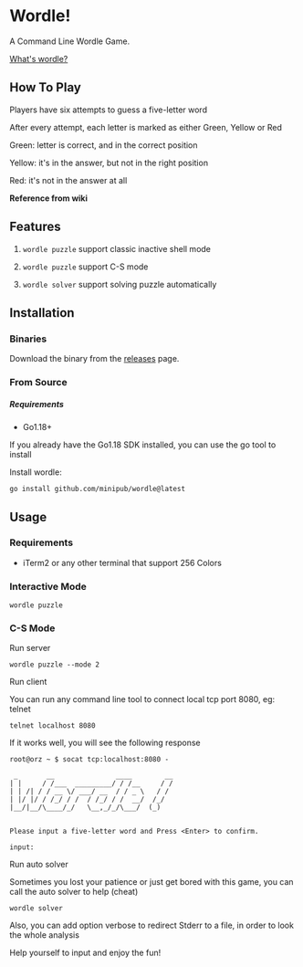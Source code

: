 # Wordle!

A Command Line Wordle Game.

[What's wordle?](https://en.wikipedia.org/wiki/Wordle)

## How To Play

Players have six attempts to guess a five-letter word

After every attempt, each letter is marked as either Green, Yellow or Red

Green: letter is correct, and in the correct position

Yellow: it's in the answer, but not in the right position

Red: it's not in the answer at all

**Reference from wiki**

## Features

1. `wordle puzzle` support classic inactive shell mode

2. `wordle puzzle` support C-S mode

3. `wordle solver` support solving puzzle automatically

## Installation

### Binaries

Download the binary from the [releases](https://github.com/minipub/wordle/releases) page.

### From Source

##### Requirements

* Go1.18+

If you already have the Go1.18 SDK installed, you can use the go tool to install

Install wordle:

```
go install github.com/minipub/wordle@latest
```

## Usage

### Requirements

* iTerm2 or any other terminal that support 256 Colors

### Interactive Mode

```
wordle puzzle
```

### C-S Mode

Run server

```
wordle puzzle --mode 2
```

Run client

You can run any command line tool to connect local tcp port 8080, eg: telnet

```
telnet localhost 8080
```

If it works well, you will see the following response

```
root@orz ~ $ socat tcp:localhost:8080 -

 _       __               ____        __
| |     / /___  _________/ / /__     / /
| | /| / / __ \/ ___/ __  / / _ \   / /
| |/ |/ / /_/ / /  / /_/ / /  __/  /_/
|__/|__/\____/_/   \__,_/_/\___/  (_)


Please input a five-letter word and Press <Enter> to confirm.

input:

```

Run auto solver

Sometimes you lost your patience or just get bored with this game, you can call the auto solver to help (cheat)

```
wordle solver
```

Also, you can add option verbose to redirect Stderr to a file, in order to look the whole analysis

Help yourself to input and enjoy the fun!
